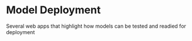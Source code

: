 # Model Deployment

Several web apps that highlight how models can be tested and readied for deployment
